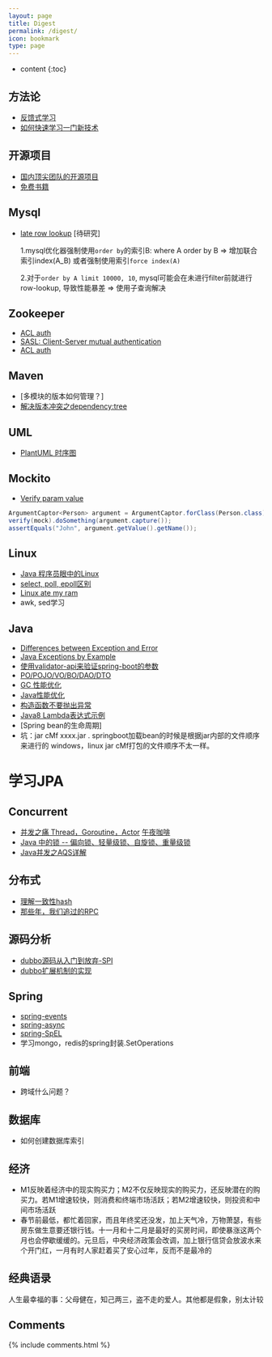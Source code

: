 ```yaml
---
layout: page
title: Digest
permalink: /digest/
icon: bookmark
type: page
---
```


* content
{:toc}

## 方法论
* [反馈式学习](https://okayjam.com/index.php/2017/04/12/%E5%8F%8D%E9%A6%88%E5%BC%8F%E5%AD%A6%E4%B9%A0/)
* [如何快速学习一门新技术](https://codingstyle.cn/topics/3)

## 开源项目
* [国内顶尖团队的开源项目](https://github.com/niezhiyang/open_source_team)
* [免费书籍](http://github.com/xiaozhutc/free-programming-books/blob/master/free-programming-books-zh.md)

## Mysql
* [late row lookup](https://explainextended.com/2009/10/23/mysql-order-by-limit-performance-late-row-lookups/) [待研究]

    1.mysql优化器强制使用`order by`的索引B: where A order by B => 增加联合索引index(A_B) 或者强制使用索引`force index(A)`
    
    2.对于`order by A limit 10000, 10`, mysql可能会在未进行filter前就进行row-lookup, 导致性能暴差 => 使用子查询解决
    
## Zookeeper 
* [ACL auth](https://blog.csdn.net/wuhenzhangxing/article/details/52936040)
* [SASL: Client-Server mutual authentication](https://cwiki.apache.org/confluence/display/ZOOKEEPER/Client-Server+mutual+authentication)
* [ACL auth](https://stackoverflow.com/questions/40427700/using-acl-with-curator)

## Maven
* [多模块的版本如何管理？]
* [解决版本冲突之dependency:tree](http://ian.wang/106.htm)

## UML
* [PlantUML 时序图](http://plantuml.com/sequence-diagram)

## Mockito
* [Verify param value](https://stackoverflow.com/questions/1142837/verify-object-attribute-value-with-mockito)
```java
ArgumentCaptor<Person> argument = ArgumentCaptor.forClass(Person.class);
verify(mock).doSomething(argument.capture());
assertEquals("John", argument.getValue().getName());
```

## Linux
* [Java 程序员眼中的Linux](https://github.com/judasn/Linux-Tutorial)
* [select, poll, epoll区别](http://www.cnblogs.com/Anker/p/3265058.html)
* [Linux ate my ram](https://www.linuxatemyram.com/)
* awk, sed学习

## Java
* [Differences between Exception and Error](https://stackoverflow.com/questions/912334/differences-between-exception-and-error)
* [Java Exceptions by Example](https://www.akadia.com/services/java_exceptions.html)
* [使用validator-api来验证spring-boot的参数](https://www.jianshu.com/p/2c2da2adef81)
* [PO/POJO/VO/BO/DAO/DTO](https://blog.csdn.net/gaoyunpeng/article/details/2093211)
* [GC 性能优化](https://blog.csdn.net/column/details/14851.html)
* [Java性能优化](https://mp.weixin.qq.com/s?__biz=MzI3MzEzMDI1OQ==&mid=2651815337&idx=1&sn=8e846e11e908735a5175c9eacb642329)
* [构造函数不要抛出异常](http://www.cnblogs.com/DreamDrive/p/5621276.html)
* [Java8 Lambda表达式示例](http://www.importnew.com/16436.html)
* [Spring bean的生命周期]
* 坑：jar cMf xxxx.jar .
    springboot加载bean的时候是根据jar内部的文件顺序来进行的
    windows，linux jar cMf打包的文件顺序不太一样。
# 学习JPA

## Concurrent
* [并发之痛 Thread，Goroutine，Actor](http://jolestar.com/parallel-programming-model-thread-goroutine-actor/) [午夜咖啡](http://jolestar.com/)
* [Java 中的锁 -- 偏向锁、轻量级锁、自旋锁、重量级锁](https://blog.csdn.net/zqz_zqz/article/details/70233767)
* [Java并发之AQS详解](https://www.cnblogs.com/daydaynobug/p/6752837.html)

## 分布式
* [理解一致性hash](https://blog.csdn.net/cywosp/article/details/23397179/)
* [那些年，我们追过的RPC](https://zhuanlan.zhihu.com/p/29028054)

## 源码分析
* [dubbo源码从入门到放弃-SPI](https://www.cnblogs.com/kindevil-zx/p/5603643.html)
* [dubbo扩展机制的实现](https://my.oschina.net/pingpangkuangmo/blog/508963)

## Spring
* [spring-events](https://www.baeldung.com/spring-events)
* [spring-async](https://www.baeldung.com/spring-async)
* [spring-SpEL](https://www.baeldung.com/spring-expression-language)
* 学习mongo，redis的spring封装.SetOperations

## 前端
* 跨域什么问题？

## 数据库
* 如何创建数据库索引

## 经济
* M1反映着经济中的现实购买力；M2不仅反映现实的购买力，还反映潜在的购买力。若M1增速较快，则消费和终端市场活跃；若M2增速较快，则投资和中间市场活跃
* 春节前最低，都忙着回家，而且年终奖还没发，加上天气冷，万物萧瑟，有些房东做生意要还银行钱。十一月和十二月是最好的买房时间，即使暴涨这两个月也会停歇缓缓的。元旦后，中央经济政策会改调，加上银行信贷会放波水来个开门红，一月有时人家赶着买了安心过年，反而不是最冷的

## 经典语录
人生最幸福的事：父母健在，知己两三，盗不走的爱人。其他都是假象，别太计较

##

## Comments

{% include comments.html %}
